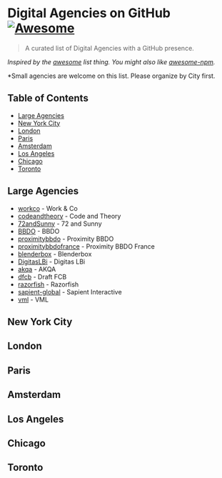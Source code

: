 # Digital Agencies on GitHub [![Awesome](https://cdn.rawgit.com/sindresorhus/awesome/d7305f38d29fed78fa85652e3a63e154dd8e8829/media/badge.svg)](https://github.com/sindresorhus/awesome)

> A curated list of Digital Agencies with a GitHub presence.

*Inspired by the [awesome](https://github.com/sindresorhus/awesome) list thing. You might also like [awesome-npm](https://github.com/sindresorhus/awesome-npm).*

*Small agencies are welcome on this list. Please organize by City first.

## Table of Contents

- [Large Agencies](#large-agencies)
- [New York City](#new-york-city)
- [London](#london)
- [Paris](#paris)
- [Amsterdam](#amsterdam)
- [Los Angeles](#los-angeles)
- [Chicago](#chicago)
- [Toronto](#toronto)

## Large Agencies

- [workco](https://github.com/workco) - Work & Co
- [codeandtheory](https://github.com/codeandtheory) - Code and Theory
- [72andSunny](https://github.com/72andSunny) - 72 and Sunny
- [BBDO](https://github.com/BBDO) - BBDO
- [proximitybbdo](https://github.com/proximitybbdo) - Proximity BBDO
- [proximitybbdofrance](https://github.com/proximitybbdofrance) - Proximity BBDO France
- [blenderbox](https://github.com/blenderbox) - Blenderbox
- [DigitasLBi](https://github.com/DigitasLBi) - Digitas LBi
- [akqa](https://github.com/akqa) - AKQA
- [dfcb](http://dfcb.github.io/) - Draft FCB
- [razorfish](https://github.com/razorfish) - Razorfish
- [sapient-global](https://github.com/sapient-global) - Sapient Interactive
- [vml](https://github.com/vml) - VML

## New York City

## London

## Paris

## Amsterdam

## Los Angeles

## Chicago

## Toronto
